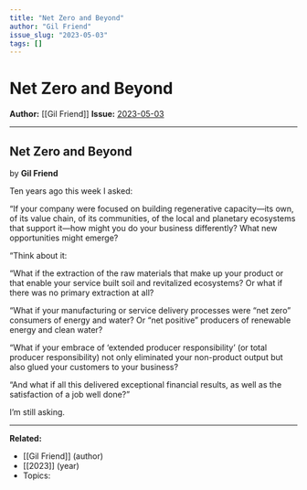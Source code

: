 ```yaml
---
title: "Net Zero and Beyond"
author: "Gil Friend"
issue_slug: "2023-05-03"
tags: []
---
```


# Net Zero and Beyond

**Author:** [[Gil Friend]]
**Issue:** [2023-05-03](https://plex.collectivesensecommons.org/2023-05-03/)

---

## Net Zero and Beyond
by **Gil Friend**

Ten years ago this week I asked:

“If your company were focused on building regenerative capacity—its own, of its value chain, of its communities, of the local and planetary ecosystems that support it—how might you do your business differently? What new opportunities might emerge?

“Think about it:

“What if the extraction of the raw materials that make up your product or that enable your service built soil and revitalized ecosystems? Or what if there was no primary extraction at all?

“What if your manufacturing or service delivery processes were “net zero” consumers of energy and water? Or “net positive” producers of renewable energy and clean water?

“What if your embrace of ‘extended producer responsibility’ (or total producer responsibility) not only eliminated your non-product output but also glued your customers to your business?

“And what if all this delivered exceptional financial results, as well as the satisfaction of a job well done?”

I’m still asking.

---

**Related:**
- [[Gil Friend]] (author)
- [[2023]] (year)
- Topics: 

